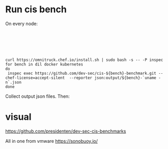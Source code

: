 # Run cis bench

On every node:
```shell script






curl https://omnitruck.chef.io/install.sh | sudo bash -s -- -P inspec
for bench in dil docker kubernetes 
do 
 inspec exec https://github.com/dev-sec/cis-${bench}-benchmark.git --chef-license=accept-silent  --reporter json:output/${bench}-`uname -n`.json
done
```

Collect output json files.
Then:
# visual
https://github.com/presidenten/dev-sec-cis-benchmarks


All in one from vmware https://sonobuoy.io/